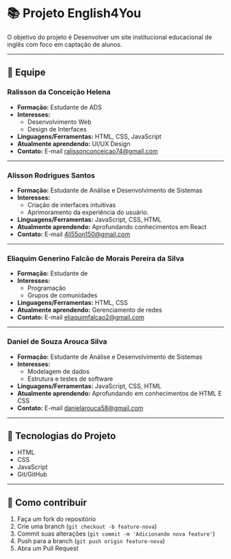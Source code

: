 # 📚 Projeto English4You

O objetivo do projeto é Desenvolver um site institucional educacional de inglês com foco em captação de alunos.  

---

## 👥 Equipe

### Ralisson da Conceição Helena
- **Formação:** Estudante de ADS
- **Interesses:**  
  - Desenvolvimento Web  
  - Design de Interfaces  
- **Linguagens/Ferramentas:** HTML, CSS, JavaScript
- **Atualmente aprendendo:** UI/UX Design  
- **Contato:** E-mail <ralissonconceicao74@gmail.com>

---

### Alisson Rodrigues Santos
- **Formação:** Estudante de Análise e Desenvolvimento de Sistemas
- **Interesses:**  
  - Criação de interfaces intuitivas
  - Aprimoramento da experiência do usuário.  
- **Linguagens/Ferramentas:** JavaScript, CSS, HTML
- **Atualmente aprendendo:** Aprofundando conhecimentos em React
- **Contato:** E-mail <4li55on150@gmail.com>

---

### Eliaquim Generino Falcão de Morais Pereira da Silva 
- **Formação:** Estudante de <Curso>  
- **Interesses:**  
  - Programação
  - Grupos de comunidades
- **Linguagens/Ferramentas:** HTML, CSS 
- **Atualmente aprendendo:** Gerenciamento de redes
- **Contato:** E-mail <eliaquimfalcao2@gmail.com>

---

### Daniel de Souza Arouca Silva
- **Formação:**  Estudante de Análise e Desenvolvimento de Sistemas
- **Interesses:**  
  - Modelagem de dados
  - Estrutura e testes de software
- **Linguagens/Ferramentas:** JavaScript, CSS, HTML
- **Atualmente aprendendo:** Aprofundando em conhecimentos de HTML E CSS
- **Contato:** E-mail <danielarouca58@gmail.com>

---

## 🚀 Tecnologias do Projeto
- HTML  
- CSS  
- JavaScript  
- Git/GitHub  

---

## 📩 Como contribuir
1. Faça um fork do repositório  
2. Crie uma branch (`git checkout -b feature-nova`)  
3. Commit suas alterações (`git commit -m 'Adicionando nova feature'`)  
4. Push para a branch (`git push origin feature-nova`)  
5. Abra um Pull Request  
